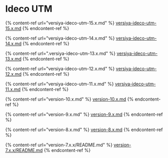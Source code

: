 # Ideco UTM

{% content-ref url="versiya-ideco-utm-15.x.md" %}
[versiya-ideco-utm-15.x.md](versiya-ideco-utm-15.x.md)
{% endcontent-ref %}

{% content-ref url="versiya-ideco-utm-14.x.md" %}
[versiya-ideco-utm-14.x.md](versiya-ideco-utm-14.x.md)
{% endcontent-ref %}

{% content-ref url=".versiya-ideco-utm-13.x.md" %}
[versiya-ideco-utm-13.x.md](versiya-ideco-utm-13.x.md)
{% endcontent-ref %}

{% content-ref url="versiya-ideco-utm-12.x.md" %}
[versiya-ideco-utm-12.x.md](versiya-ideco-utm-12.x.md)
{% endcontent-ref %}

{% content-ref url="versiya-ideco-utm-11.x.md" %}
[versiya-ideco-utm-11.x.md](versiya-ideco-utm-11.x.md)
{% endcontent-ref %}

{% content-ref url="version-10.x.md" %}
[version-10.x.md](version-10.x.md)
{% endcontent-ref %}

{% content-ref url="version-9.x.md" %}
[version-9.x.md](version-9.x.md)
{% endcontent-ref %}

{% content-ref url="version-8.x.md" %}
[version-8.x.md](version-8.x.md)
{% endcontent-ref %}

{% content-ref url="version-7.x.x/README.md" %}
[version-7.x.x/README.md](version-7.x.x/README.md)
{% endcontent-ref %}